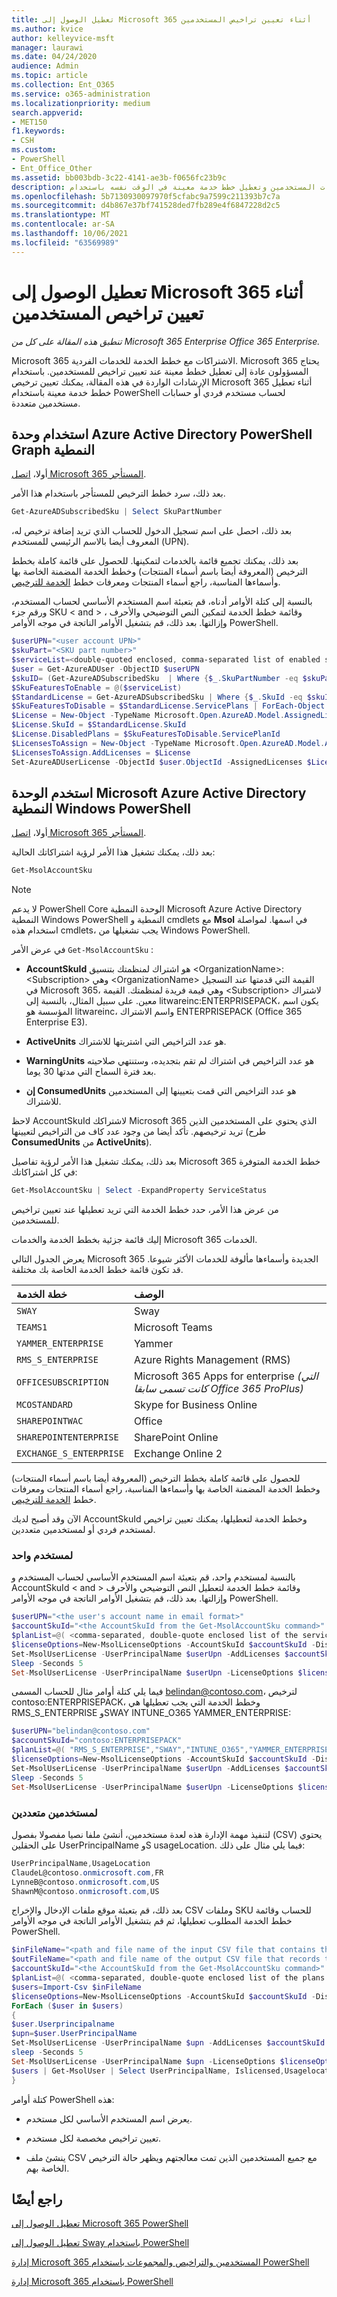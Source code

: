 ```yaml
---
title: تعطيل الوصول إلى Microsoft 365 أثناء تعيين تراخيص المستخدمين
ms.author: kvice
author: kelleyvice-msft
manager: laurawi
ms.date: 04/24/2020
audience: Admin
ms.topic: article
ms.collection: Ent_O365
ms.service: o365-administration
ms.localizationpriority: medium
search.appverid:
- MET150
f1.keywords:
- CSH
ms.custom:
- PowerShell
- Ent_Office_Other
ms.assetid: bb003bdb-3c22-4141-ae3b-f0656fc23b9c
description: تعرف على كيفية تعيين تراخيص إلى حسابات المستخدمين وتعطيل خطط خدمة معينة في الوقت نفسه باستخدام PowerShell Microsoft 365.
ms.openlocfilehash: 5b7130930097970f5cfabc9a7599c211393b7c7a
ms.sourcegitcommit: d4b867e37bf741528ded7fb289e4f6847228d2c5
ms.translationtype: MT
ms.contentlocale: ar-SA
ms.lasthandoff: 10/06/2021
ms.locfileid: "63569989"
---
```

# <a name="disable-access-to-microsoft-365-services-while-assigning-user-licenses"></a>تعطيل الوصول إلى Microsoft 365 أثناء تعيين تراخيص المستخدمين

*تنطبق هذه المقالة على كل من Microsoft 365 Enterprise Office 365 Enterprise.*

Microsoft 365 الاشتراكات مع خطط الخدمة للخدمات الفردية. Microsoft 365 يحتاج المسؤولون عادة إلى تعطيل خطط معينة عند تعيين تراخيص للمستخدمين. باستخدام الإرشادات الواردة في هذه المقالة، يمكنك تعيين ترخيص Microsoft 365 أثناء تعطيل خطط خدمة معينة باستخدام PowerShell لحساب مستخدم فردي أو حسابات مستخدمين متعددة.

## <a name="use-the-azure-active-directory-powershell-for-graph-module"></a>استخدام وحدة Azure Active Directory PowerShell Graph النمطية

أولا، [اتصل Microsoft 365 المستأجر](connect-to-microsoft-365-powershell.md#connect-with-the-azure-active-directory-powershell-for-graph-module).


بعد ذلك، سرد خطط الترخيص للمستأجر باستخدام هذا الأمر.

```powershell
Get-AzureADSubscribedSku | Select SkuPartNumber
```

بعد ذلك، احصل على اسم تسجيل الدخول للحساب الذي تريد إضافة ترخيص له، المعروف أيضا بالاسم الرئيسي للمستخدم (UPN).

بعد ذلك، يمكنك تجميع قائمة بالخدمات لتمكينها. للحصول على قائمة كاملة بخطط الترخيص (المعروفة أيضا باسم أسماء المنتجات) وخطط الخدمة المضمنة الخاصة بها وأسماءها المناسبة، راجع أسماء المنتجات ومعرفات خطط [الخدمة للترخيص](/azure/active-directory/users-groups-roles/licensing-service-plan-reference).

بالنسبة إلى كتلة الأوامر أدناه، قم بتعبئة اسم المستخدم الأساسي لحساب المستخدم، ورقم جزء SKU \< and > ، وقائمة خطط الخدمة لتمكين النص التوضيحي والأحرف وإزالتها. بعد ذلك، قم بتشغيل الأوامر الناتجة في موجه الأوامر PowerShell.

```powershell
$userUPN="<user account UPN>"
$skuPart="<SKU part number>"
$serviceList=<double-quoted enclosed, comma-separated list of enabled services>
$user = Get-AzureADUser -ObjectID $userUPN
$skuID= (Get-AzureADSubscribedSku  | Where {$_.SkuPartNumber -eq $skuPart}).SkuID
$SkuFeaturesToEnable = @($serviceList)
$StandardLicense = Get-AzureADSubscribedSku | Where {$_.SkuId -eq $skuID}
$SkuFeaturesToDisable = $StandardLicense.ServicePlans | ForEach-Object { $_ | Where {$_.ServicePlanName -notin $SkuFeaturesToEnable }}
$License = New-Object -TypeName Microsoft.Open.AzureAD.Model.AssignedLicense
$License.SkuId = $StandardLicense.SkuId
$License.DisabledPlans = $SkuFeaturesToDisable.ServicePlanId
$LicensesToAssign = New-Object -TypeName Microsoft.Open.AzureAD.Model.AssignedLicenses
$LicensesToAssign.AddLicenses = $License
Set-AzureADUserLicense -ObjectId $user.ObjectId -AssignedLicenses $LicensesToAssign
```

## <a name="use-the-microsoft-azure-active-directory-module-for-windows-powershell"></a>استخدم الوحدة Microsoft Azure Active Directory النمطية Windows PowerShell

أولا، [اتصل Microsoft 365 المستأجر](connect-to-microsoft-365-powershell.md#connect-with-the-microsoft-azure-active-directory-module-for-windows-powershell).

بعد ذلك، يمكنك تشغيل هذا الأمر لرؤية اشتراكاتك الحالية:

```powershell
Get-MsolAccountSku
```

>[!Note]
>لا يدعم PowerShell Core الوحدة النمطية Microsoft Azure Active Directory النمطية Windows PowerShell النمطية و cmdlets مع **Msol** في اسمها. لمواصلة استخدام هذه cmdlets، يجب تشغيلها من Windows PowerShell.
>

في عرض الأمر  `Get-MsolAccountSku` :

- **AccountSkuId** هو اشتراك لمنظمتك بتنسيق \<OrganizationName>:\<Subscription> وهي \<OrganizationName> القيمة التي قدمتها عند التسجيل في Microsoft 365، وهي قيمة فريدة لمنظمتك. القيمة \<Subscription> لاشتراك معين. على سبيل المثال، بالنسبة إلى litwareinc:ENTERPRISEPACK، يكون اسم المؤسسة هو litwareinc، واسم الاشتراك ENTERPRISEPACK (Office 365 Enterprise E3).

- **ActiveUnits** هو عدد التراخيص التي اشتريتها للاشتراك.

- **WarningUnits** هو عدد التراخيص في اشتراك لم تقم بتجديده، وستنتهي صلاحيته بعد فترة السماح التي مدتها 30 يوما.

- **إن ConsumedUnits** هو عدد التراخيص التي قمت بتعيينها إلى المستخدمين للاشتراك.

لاحظ AccountSkuId لاشتراكك Microsoft 365 الذي يحتوي على المستخدمين الذين تريد ترخيصهم. تأكد أيضا من وجود عدد كاف من التراخيص لتعيينها (طرح **ConsumedUnits** من **ActiveUnits**).

بعد ذلك، يمكنك تشغيل هذا الأمر لرؤية تفاصيل Microsoft 365 خطط الخدمة المتوفرة في كل اشتراكاتك:

```powershell
Get-MsolAccountSku | Select -ExpandProperty ServiceStatus
```

من عرض هذا الأمر، حدد خطط الخدمة التي تريد تعطيلها عند تعيين تراخيص للمستخدمين.

إليك قائمة جزئية بخطط الخدمة والخدمات Microsoft 365 الخدمات.

يعرض الجدول التالي Microsoft 365 الجديدة وأسماءها مألوفة للخدمات الأكثر شيوعا. قد تكون قائمة خطط الخدمة الخاصة بك مختلفة.

|**خطة الخدمة**|**الوصف**|
|:-----|:-----|
| `SWAY` <br/> |Sway  <br/> |
| `TEAMS1` <br/> |Microsoft Teams  <br/> |
| `YAMMER_ENTERPRISE` <br/> |Yammer  <br/> |
| `RMS_S_ENTERPRISE` <br/> |Azure Rights Management (RMS)  <br/> |
| `OFFICESUBSCRIPTION` <br/> |Microsoft 365 Apps for enterprise *(التي كانت تسمى سابقا Office 365 ProPlus)*  <br/> |
| `MCOSTANDARD` <br/> |Skype for Business Online  <br/> |
| `SHAREPOINTWAC` <br/> |Office   <br/> |
| `SHAREPOINTENTERPRISE` <br/> |SharePoint Online  <br/> |
| `EXCHANGE_S_ENTERPRISE` <br/> |Exchange Online 2  <br/> |

للحصول على قائمة كاملة بخطط الترخيص (المعروفة أيضا باسم أسماء المنتجات) وخطط الخدمة المضمنة الخاصة بها وأسماءها المناسبة، راجع أسماء المنتجات ومعرفات خطط [الخدمة للترخيص](/azure/active-directory/users-groups-roles/licensing-service-plan-reference).

الآن وقد أصبح لديك AccountSkuId وخطط الخدمة لتعطيلها، يمكنك تعيين تراخيص لمستخدم فردي أو لمستخدمين متعددين.

### <a name="for-a-single-user"></a>لمستخدم واحد

بالنسبة لمستخدم واحد، قم بتعبئة اسم المستخدم الأساسي لحساب المستخدم و AccountSkuId \< and > وقائمة خطط الخدمة لتعطيل النص التوضيحي والأحرف وإزالتها. بعد ذلك، قم بتشغيل الأوامر الناتجة في موجه الأوامر PowerShell.

```powershell
$userUPN="<the user's account name in email format>"
$accountSkuId="<the AccountSkuId from the Get-MsolAccountSku command>"
$planList=@( <comma-separated, double-quote enclosed list of the service plans to disable> )
$licenseOptions=New-MsolLicenseOptions -AccountSkuId $accountSkuId -DisabledPlans $planList
Set-MsolUserLicense -UserPrincipalName $userUpn -AddLicenses $accountSkuId -ErrorAction SilentlyContinue
Sleep -Seconds 5
Set-MsolUserLicense -UserPrincipalName $userUpn -LicenseOptions $licenseOptions -ErrorAction SilentlyContinue
```

فيما يلي كتلة أوامر مثال للحساب المسمى belindan@contoso.com، لترخيص contoso:ENTERPRISEPACK، وخطط الخدمة التي يجب تعطيلها هي RMS_S_ENTERPRISE وSWAY INTUNE_O365 YAMMER_ENTERPRISE:

```powershell
$userUPN="belindan@contoso.com"
$accountSkuId="contoso:ENTERPRISEPACK"
$planList=@( "RMS_S_ENTERPRISE","SWAY","INTUNE_O365","YAMMER_ENTERPRISE" )
$licenseOptions=New-MsolLicenseOptions -AccountSkuId $accountSkuId -DisabledPlans $planList
Set-MsolUserLicense -UserPrincipalName $userUpn -AddLicenses $accountSkuId -ErrorAction SilentlyContinue
Sleep -Seconds 5
Set-MsolUserLicense -UserPrincipalName $userUpn -LicenseOptions $licenseOptions -ErrorAction SilentlyContinue
```

### <a name="for-multiple-users"></a>لمستخدمين متعددين

لتنفيذ مهمة الإدارة هذه لعدة مستخدمين، أنشئ ملفا نصيا مفصولا بفصول (CSV) يحتوي على الحقلين UserPrincipalName وS usageLocation. فيما يلي مثال على ذلك:

```powershell
UserPrincipalName,UsageLocation
ClaudeL@contoso.onmicrosoft.com,FR
LynneB@contoso.onmicrosoft.com,US
ShawnM@contoso.onmicrosoft.com,US
```

بعد ذلك، قم بتعبئة موقع ملفات الإدخال والإخراج CSV وملفات SKU للحساب وقائمة خطط الخدمة المطلوب تعطيلها، ثم قم بتشغيل الأوامر الناتجة في موجه الأوامر PowerShell.

```powershell
$inFileName="<path and file name of the input CSV file that contains the users, example: C:\admin\Users2License.CSV>"
$outFileName="<path and file name of the output CSV file that records the results, example: C:\admin\Users2License-Done.CSV>"
$accountSkuId="<the AccountSkuId from the Get-MsolAccountSku command>"
$planList=@( <comma-separated, double-quote enclosed list of the plans to disable> )
$users=Import-Csv $inFileName
$licenseOptions=New-MsolLicenseOptions -AccountSkuId $accountSkuId -DisabledPlans $planList
ForEach ($user in $users)
{
$user.Userprincipalname
$upn=$user.UserPrincipalName
Set-MsolUserLicense -UserPrincipalName $upn -AddLicenses $accountSkuId -ErrorAction SilentlyContinue
sleep -Seconds 5
Set-MsolUserLicense -UserPrincipalName $upn -LicenseOptions $licenseOptions -ErrorAction SilentlyContinue
$users | Get-MsolUser | Select UserPrincipalName, Islicensed,Usagelocation | Export-Csv $outFileName
}
```

كتلة أوامر PowerShell هذه:

- يعرض اسم المستخدم الأساسي لكل مستخدم.

- تعيين تراخيص مخصصة لكل مستخدم.

- ينشئ ملف CSV مع جميع المستخدمين الذين تمت معالجتهم ويظهر حالة الترخيص الخاصة بهم.

## <a name="see-also"></a>راجع أيضًا

[تعطيل الوصول إلى Microsoft 365 PowerShell](disable-access-to-services-with-microsoft-365-powershell.md)

[تعطيل الوصول إلى Sway باستخدام PowerShell](disable-access-to-sway-with-microsoft-365-powershell.md)

[إدارة Microsoft 365 المستخدمين والتراخيص والمجموعات باستخدام PowerShell](manage-user-accounts-and-licenses-with-microsoft-365-powershell.md)

[إدارة Microsoft 365 باستخدام PowerShell](manage-microsoft-365-with-microsoft-365-powershell.md)